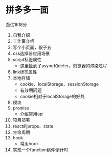 # 拼多多一面

面试1h18分

1. 自我介绍
2. 工作室介绍
3. 写个小页面，骰子五
4. css选择器应用场景
5. script标签属性
   - 这里扯到了async和defer，浏览器的渲染过程
6. link标签属性
7. 本地存储
   - cookie、localStorage、sessionStorage
   - 有效期问题
   - cookie相对于localStorage的好处
8. 模块
9. promise
   - 介绍常用api
10. 项目部署
11. react的props、state
12. 生命周期
13. hook
    - 常用hook
14. 实现一个function组件倒计时